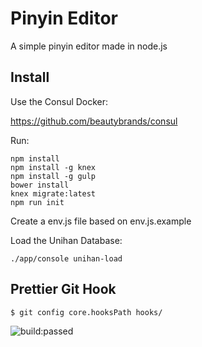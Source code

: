 # Pinyin Editor

A simple pinyin editor made in node.js

## Install

Use the Consul Docker:

https://github.com/beautybrands/consul

Run:

```
npm install
npm install -g knex
npm install -g gulp
bower install
knex migrate:latest
npm run init
```

Create a env.js file based on env.js.example

Load the Unihan Database:

```
./app/console unihan-load
```

## Prettier Git Hook

```
$ git config core.hooksPath hooks/
```

<img src="https://travis-ci.org/pierophp/pinyin.svg" alt="build:passed">
